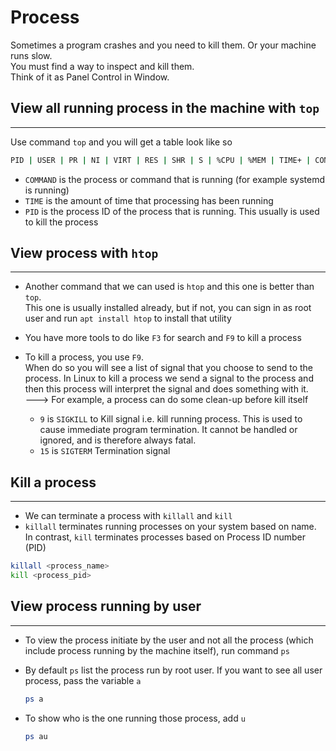 # Process

Sometimes a program crashes and you need to kill them. Or your machine runs slow.  
 You must find a way to inspect and kill them.  
 Think of it as Panel Control in Window.

## View all running process in the machine with `top`

---

Use command `top` and you will get a table look like so

```bash
PID | USER | PR | NI | VIRT | RES | SHR | S | %CPU | %MEM | TIME+ | COMMAND
```

- `COMMAND` is the process or command that is running (for example systemd is running)
- `TIME` is the amount of time that processing has been running
- `PID` is the process ID of the process that is running. This usually is used to kill the process

## View process with `htop`

---

- Another command that we can used is `htop` and this one is better than `top`.  
  This one is usually installed already, but if not, you can sign in as root user and run `apt install htop` to install that utility
- You have more tools to do like `F3` for search and `F9` to kill a process
- To kill a process, you use `F9`.  
  When do so you will see a list of signal that you choose to send to the process. In Linux to kill a process we send a signal to the process and then this process will interpret the signal and does something with it.  
  ---> For example, a process can do some clean-up before kill itself

  - `9` is `SIGKILL` to Kill signal i.e. kill running process. This is used to cause immediate program termination. It cannot be handled or ignored, and is therefore always fatal.
  - `15` is `SIGTERM` Termination signal

## Kill a process

---

- We can terminate a process with `killall` and `kill`
- `killall` terminates running processes on your system based on name. In contrast, `kill` terminates processes based on Process ID number (PID)

```bash
killall <process_name>
kill <process_pid>
```

## View process running by user

---

- To view the process initiate by the user and not all the process (which include process running by the machine itself), run command `ps`

- By default `ps` list the process run by root user. If you want to see all user process, pass the variable `a`

  ```bash
  ps a
  ```

- To show who is the one running those process, add `u`

  ```bash
  ps au
  ```
